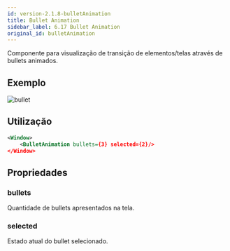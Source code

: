 ```yaml
---
id: version-2.1.8-bulletAnimation
title: Bullet Animation
sidebar_label: 6.17 Bullet Animation
original_id: bulletAnimation
---
```


Componente para visualização de transição de elementos/telas através de bullets animados.

## Exemplo

![bullet](assets/images_components/v2.0.0/bullet-animation.jpg)

## Utilização

```xml
<Window>
    <BulletAnimation bullets={3} selected={2}/>
</Window>
```

## Propriedades

### bullets

Quantidade de bullets apresentados na tela.

### selected

Estado atual do bullet selecionado.
